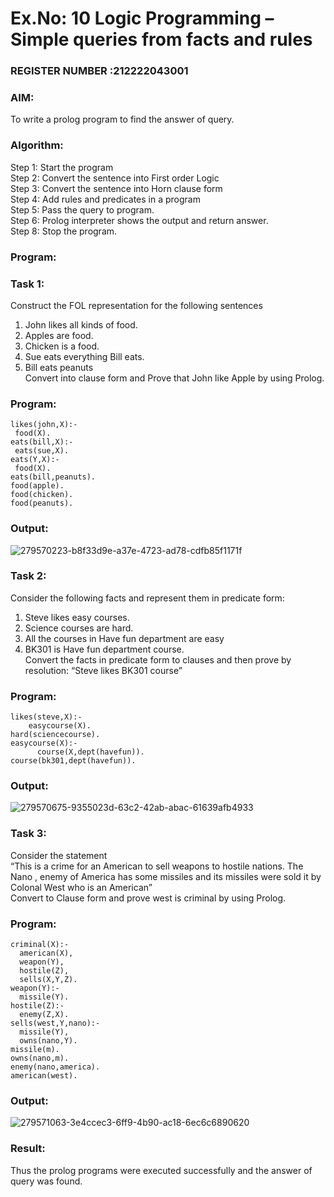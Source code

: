 # Ex.No: 10  Logic Programming –  Simple queries from facts and rules                                                                      
### REGISTER NUMBER :212222043001
### AIM: 
To write a prolog program to find the answer of query. 
###  Algorithm:
 Step 1: Start the program <br> 
 Step 2: Convert the sentence into First order Logic  <br> 
 Step 3:  Convert the sentence into Horn clause form  <br> 
 Step 4: Add rules and predicates in a program   <br> 
 Step 5:  Pass the query to program. <br> 
 Step 6: Prolog interpreter shows the output and return answer. <br> 
 Step 8:  Stop the program.
### Program:
### Task 1:
Construct the FOL representation for the following sentences <br> 
1.	John likes all kinds of food.  <br> 
2.	Apples are food.  <br> 
3.	Chicken is a food.  <br> 
4.	Sue eats everything Bill eats. <br> 
5.	 Bill eats peanuts  <br> 
   Convert into clause form and Prove that John like Apple by using Prolog. <br> 
### Program:

    likes(john,X):-
     food(X).
    eats(bill,X):-
     eats(sue,X).
    eats(Y,X):-
     food(X).
    eats(bill,peanuts).
    food(apple).
    food(chicken).
    food(peanuts).
 

### Output:
![279570223-b8f33d9e-a37e-4723-ad78-cdfb85f1171f](https://github.com/user-attachments/assets/b52b2364-50fa-4954-aba4-d75e3b8a4180)


### Task 2:
Consider the following facts and represent them in predicate form: <br>              
1.	Steve likes easy courses. <br> 
2.	Science courses are hard. <br> 
3. All the courses in Have fun department are easy <br> 
4. BK301 is Have fun department course.<br> 
Convert the facts in predicate form to clauses and then prove by resolution: “Steve likes BK301 course”<br> 

### Program:

    likes(steve,X):-
        easycourse(X).
    hard(sciencecourse).
    easycourse(X):-
          course(X,dept(havefun)).
    course(bk301,dept(havefun)).


### Output:
![279570675-9355023d-63c2-42ab-abac-61639afb4933](https://github.com/user-attachments/assets/4527e6e3-ed7a-4f6f-b3a1-7ef76f13f663)


### Task 3:
Consider the statement <br> 
“This is a crime for an American to sell weapons to hostile nations. The Nano , enemy of America has some missiles and its missiles were sold it by Colonal West who is an American” <br> 
Convert to Clause form and prove west is criminal by using Prolog.<br> 
### Program:

    criminal(X):-
      american(X),
      weapon(Y),
      hostile(Z),
      sells(X,Y,Z).
    weapon(Y):-
      missile(Y).
    hostile(Z):-
      enemy(Z,X).
    sells(west,Y,nano):-
      missile(Y),
      owns(nano,Y).
    missile(m).
    owns(nano,m).
    enemy(nano,america).
    american(west).
 

### Output:
![279571063-3e4ccec3-6ff9-4b90-ac18-6ec6c6890620](https://github.com/user-attachments/assets/df30e087-6bd7-45a5-b343-12d25d2b8529)


### Result:
Thus the prolog programs were executed successfully and the answer of query was found.
